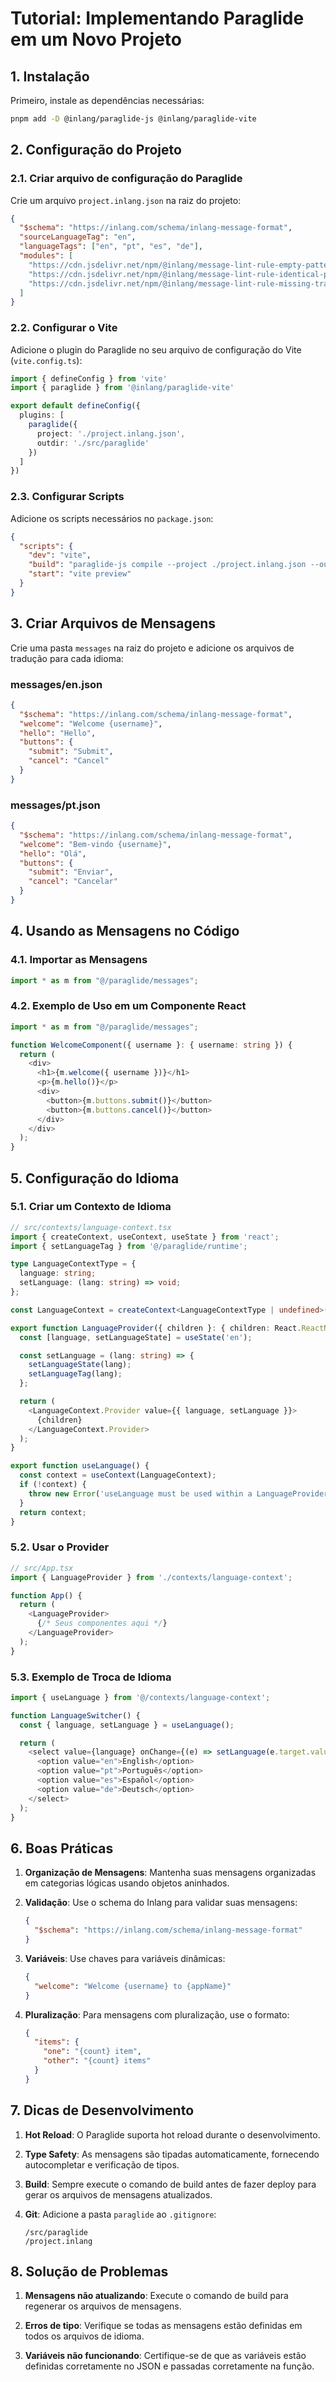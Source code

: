 # Tutorial: Implementando Paraglide em um Novo Projeto

## 1. Instalação

Primeiro, instale as dependências necessárias:

```bash
pnpm add -D @inlang/paraglide-js @inlang/paraglide-vite
```

## 2. Configuração do Projeto

### 2.1. Criar arquivo de configuração do Paraglide

Crie um arquivo `project.inlang.json` na raiz do projeto:

```json
{
  "$schema": "https://inlang.com/schema/inlang-message-format",
  "sourceLanguageTag": "en",
  "languageTags": ["en", "pt", "es", "de"],
  "modules": [
    "https://cdn.jsdelivr.net/npm/@inlang/message-lint-rule-empty-pattern@latest/dist/index.js",
    "https://cdn.jsdelivr.net/npm/@inlang/message-lint-rule-identical-pattern@latest/dist/index.js",
    "https://cdn.jsdelivr.net/npm/@inlang/message-lint-rule-missing-translation@latest/dist/index.js"
  ]
}
```

### 2.2. Configurar o Vite

Adicione o plugin do Paraglide no seu arquivo de configuração do Vite (`vite.config.ts`):

```typescript
import { defineConfig } from 'vite'
import { paraglide } from '@inlang/paraglide-vite'

export default defineConfig({
  plugins: [
    paraglide({
      project: './project.inlang.json',
      outdir: './src/paraglide'
    })
  ]
})
```

### 2.3. Configurar Scripts

Adicione os scripts necessários no `package.json`:

```json
{
  "scripts": {
    "dev": "vite",
    "build": "paraglide-js compile --project ./project.inlang.json --outdir ./src/paraglide && vite build",
    "start": "vite preview"
  }
}
```

## 3. Criar Arquivos de Mensagens

Crie uma pasta `messages` na raiz do projeto e adicione os arquivos de tradução para cada idioma:

### messages/en.json
```json
{
  "$schema": "https://inlang.com/schema/inlang-message-format",
  "welcome": "Welcome {username}",
  "hello": "Hello",
  "buttons": {
    "submit": "Submit",
    "cancel": "Cancel"
  }
}
```

### messages/pt.json
```json
{
  "$schema": "https://inlang.com/schema/inlang-message-format",
  "welcome": "Bem-vindo {username}",
  "hello": "Olá",
  "buttons": {
    "submit": "Enviar",
    "cancel": "Cancelar"
  }
}
```

## 4. Usando as Mensagens no Código

### 4.1. Importar as Mensagens

```typescript
import * as m from "@/paraglide/messages";
```

### 4.2. Exemplo de Uso em um Componente React

```typescript
import * as m from "@/paraglide/messages";

function WelcomeComponent({ username }: { username: string }) {
  return (
    <div>
      <h1>{m.welcome({ username })}</h1>
      <p>{m.hello()}</p>
      <div>
        <button>{m.buttons.submit()}</button>
        <button>{m.buttons.cancel()}</button>
      </div>
    </div>
  );
}
```

## 5. Configuração do Idioma

### 5.1. Criar um Contexto de Idioma

```typescript
// src/contexts/language-context.tsx
import { createContext, useContext, useState } from 'react';
import { setLanguageTag } from '@/paraglide/runtime';

type LanguageContextType = {
  language: string;
  setLanguage: (lang: string) => void;
};

const LanguageContext = createContext<LanguageContextType | undefined>(undefined);

export function LanguageProvider({ children }: { children: React.ReactNode }) {
  const [language, setLanguageState] = useState('en');

  const setLanguage = (lang: string) => {
    setLanguageState(lang);
    setLanguageTag(lang);
  };

  return (
    <LanguageContext.Provider value={{ language, setLanguage }}>
      {children}
    </LanguageContext.Provider>
  );
}

export function useLanguage() {
  const context = useContext(LanguageContext);
  if (!context) {
    throw new Error('useLanguage must be used within a LanguageProvider');
  }
  return context;
}
```

### 5.2. Usar o Provider

```typescript
// src/App.tsx
import { LanguageProvider } from './contexts/language-context';

function App() {
  return (
    <LanguageProvider>
      {/* Seus componentes aqui */}
    </LanguageProvider>
  );
}
```

### 5.3. Exemplo de Troca de Idioma

```typescript
import { useLanguage } from '@/contexts/language-context';

function LanguageSwitcher() {
  const { language, setLanguage } = useLanguage();

  return (
    <select value={language} onChange={(e) => setLanguage(e.target.value)}>
      <option value="en">English</option>
      <option value="pt">Português</option>
      <option value="es">Español</option>
      <option value="de">Deutsch</option>
    </select>
  );
}
```

## 6. Boas Práticas

1. **Organização de Mensagens**: Mantenha suas mensagens organizadas em categorias lógicas usando objetos aninhados.

2. **Validação**: Use o schema do Inlang para validar suas mensagens:
   ```json
   {
     "$schema": "https://inlang.com/schema/inlang-message-format"
   }
   ```

3. **Variáveis**: Use chaves para variáveis dinâmicas:
   ```json
   {
     "welcome": "Welcome {username} to {appName}"
   }
   ```

4. **Pluralização**: Para mensagens com pluralização, use o formato:
   ```json
   {
     "items": {
       "one": "{count} item",
       "other": "{count} items"
     }
   }
   ```

## 7. Dicas de Desenvolvimento

1. **Hot Reload**: O Paraglide suporta hot reload durante o desenvolvimento.

2. **Type Safety**: As mensagens são tipadas automaticamente, fornecendo autocompletar e verificação de tipos.

3. **Build**: Sempre execute o comando de build antes de fazer deploy para gerar os arquivos de mensagens atualizados.

4. **Git**: Adicione a pasta `paraglide` ao `.gitignore`:
   ```
   /src/paraglide
   /project.inlang
   ```

## 8. Solução de Problemas

1. **Mensagens não atualizando**: Execute o comando de build para regenerar os arquivos de mensagens.

2. **Erros de tipo**: Verifique se todas as mensagens estão definidas em todos os arquivos de idioma.

3. **Variáveis não funcionando**: Certifique-se de que as variáveis estão definidas corretamente no JSON e passadas corretamente na função.
